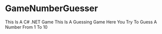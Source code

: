 # GameNumberGuesser
This Is A C# .NET Game 
This Is A Guessing Game 
Here You Try To Guess A Number 
From 1 To 10
